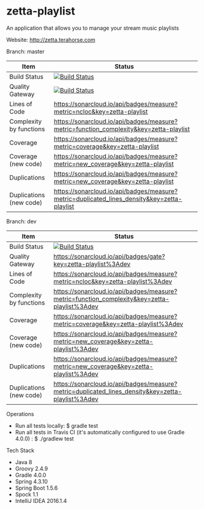 # zetta-playlist
An application that allows you to manage your stream music playlists

Website: http://zetta.terahorse.com

Branch: master

| Item | Status |
| --- | --- |
| Build Status | [![Build Status](https://travis-ci.org/topera/zetta-playlist.svg?branch=master)](https://travis-ci.org/topera/zetta-playlist) |
| Quality Gateway | [![Build Status](https://sonarcloud.io/api/badges/gate?key=zetta-playlist)](https://sonarcloud.io/dashboard?id=zetta-playlist)  | 
| Lines of Code | https://sonarcloud.io/api/badges/measure?metric=ncloc&key=zetta-playlist |
| Complexity  by functions | https://sonarcloud.io/api/badges/measure?metric=function_complexity&key=zetta-playlist |
| Coverage | https://sonarcloud.io/api/badges/measure?metric=coverage&key=zetta-playlist |
| Coverage (new code) | https://sonarcloud.io/api/badges/measure?metric=new_coverage&key=zetta-playlist |
| Duplications | https://sonarcloud.io/api/badges/measure?metric=new_coverage&key=zetta-playlist |
| Duplications (new code) | https://sonarcloud.io/api/badges/measure?metric=duplicated_lines_density&key=zetta-playlist |

Branch: dev

| Item | Status |
| --- | --- |
| Build Status | [![Build Status](https://travis-ci.org/topera/zetta-playlist.svg?branch=dev)](https://travis-ci.org/topera/zetta-playlist) |
| Quality Gateway | https://sonarcloud.io/api/badges/gate?key=zetta-playlist%3Adev | 
| Lines of Code | https://sonarcloud.io/api/badges/measure?metric=ncloc&key=zetta-playlist%3Adev |
| Complexity  by functions | https://sonarcloud.io/api/badges/measure?metric=function_complexity&key=zetta-playlist%3Adev |
| Coverage | https://sonarcloud.io/api/badges/measure?metric=coverage&key=zetta-playlist%3Adev |
| Coverage (new code) | https://sonarcloud.io/api/badges/measure?metric=new_coverage&key=zetta-playlist%3Adev |
| Duplications | https://sonarcloud.io/api/badges/measure?metric=new_coverage&key=zetta-playlist%3Adev |
| Duplications (new code) | https://sonarcloud.io/api/badges/measure?metric=duplicated_lines_density&key=zetta-playlist%3Adev |


Operations
* Run all tests locally: $ gradle test
* Run all tests in Travis CI (it's automatically configured to use Gradle 4.0.0) : $ ./gradlew test


Tech Stack

* Java 8
* Groovy 2.4.9
* Gradle 4.0.0
* Spring 4.3.10
* Spring Boot 1.5.6
* Spock 1.1
* IntelliJ IDEA 2016.1.4
